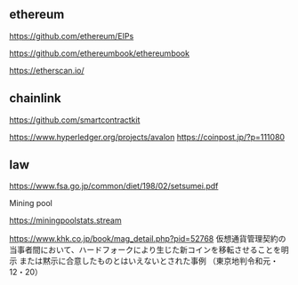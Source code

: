 ## ethereum

https://github.com/ethereum/EIPs

https://github.com/ethereumbook/ethereumbook


https://etherscan.io/

## chainlink

https://github.com/smartcontractkit

https://www.hyperledger.org/projects/avalon
https://coinpost.jp/?p=111080


## law

https://www.fsa.go.jp/common/diet/198/02/setsumei.pdf


Mining pool

https://miningpoolstats.stream

https://www.khk.co.jp/book/mag_detail.php?pid=52768
仮想通貨管理契約の当事者間において、ハードフォークにより生じた新コインを移転させることを明示
     または黙示に合意したものとはいえないとされた事例
     （東京地判令和元・12・20）
